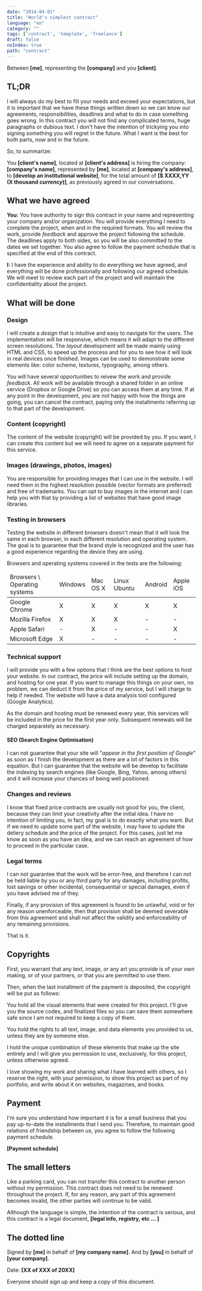 ```yaml
---
date: "2014-04-01"
title: "World's simplest contract"
language: "en"
category: ""
tags: ['contract', 'template', 'freelance']
draft: false
noIndex: true
path: "contract"
---
```


Between **[me]**, representing the **[company]** and you **[client]**.

## TL;DR

I will always do my best to fill your needs and exceed your expectations, but it is important that we have these things written down so we can know our agreements, responsibilities, deadlines and what to do in case something goes wrong. In this contract you will not find any complicated terms, huge paragraphs or dubious text. I don't have the intention of trickying you into signing something you will regret in the future. What I want is the best for both parts, now and in the future.

So, to summarize:

You **[client's name]**, located at **[client's address]** is hiring the company: **[company's name]**, represented by **[me]**, located at **[company's address]**, to **[develop an institutional website]**, for the total amount of **[$ XXXX,YY (X thousand *currency*)]**, as previously agreed in our conversations.

## What we have agreed

**You:** You have authority to sign this contract in your name and representing your company and/or organization. You will provide everything I need to complete the project, when and in the required formats. You will review the work, provide _feedback_ and approve the project following the schedule. The deadlines apply to both sides, so you will be also committed to the dates we set together. You also agree to follow the payment schedule that is specified at the end of this contract.

**I:** I have the experience and ability to do everything we have agreed, and everything will be done professionally and following our agreed schedule. We will meet to review each part of the project and will maintain the confidentiality about the project.

## What will be done

### Design

I will create a _design_ that is intuitive and easy to navigate for the users. The implementation will be responsive, which means it will adapt to the different screen resolutions. The _layout_ development will be made mainly using HTML and CSS, to speed up the process and for you to see how it will look in real devices once finished. Images can be used to demonstrate some elements like: color scheme, textures, typography, among others.

You will have several opportunities to reivew the work and provide _feedback_. All work will be available through a shared folder in an online service (Dropbox or Google Drive) so you can access them at any time. If at any point in the development, you are not happy with how the things are going, you can cancel the contract, paying only the installments referring up to that part of the development.

### Content (copyright)

The content of the website (copyright) will be provided by you. If you want, I can create this content but we will need to agree on a separate payment for this service.

### Images (drawings, photos, images)

You are responsible for providing images that I can use in the website. I will need them in the highest resolution possible (vector formats are preferred) and free of trademarks. You can opt to buy images in the internet and I can help you with that by providing a list of websites that have good image libraries.

### Testing in browsers

Testing the website in different browsers doesn't mean that it will look the same in each browser, in each different resolution and operating system. The goal is to guarantee that the brand style is recognized and the user has a good experience regarding the device they are using.

Browsers and operating systems covered in the tests are the following:

<!-- Browser testing table -->

<table>
  <thead>
    <tr>
      <td>Browsers \ Operating systems</td>
      <td>Windows</td>
      <td>Mac OS X</td>
      <td>Linux Ubuntu</td>
      <td>Android</td>
      <td>Apple iOS</td>
    </tr>
  </thead>
  <tbody>
    <tr>
      <td>Google Chrome</td>
      <td>X</td>
      <td>X</td>
      <td>X</td>
      <td>X</td>
      <td>X</td>
    </tr>
    <tr>
      <td>Mozilla Firefox</td>
      <td>X</td>
      <td>X</td>
      <td>X</td>
      <td>-</td>
      <td>-</td>
    </tr>
    <tr>
      <td>Apple Safari</td>
      <td>-</td>
      <td>X</td>
      <td>-</td>
      <td>-</td>
      <td>X</td>
    </tr>
    <tr>
      <td>Microsoft Edge</td>
      <td>X</td>
      <td>-</td>
      <td>-</td>
      <td>-</td>
      <td>-</td>
    </tr>
  </tbody>
</table>

### Technical support

I will provide you with a few options that I think are the best options to host your website. In our contract, the price will include setting up the domain, and hosting for one year. If you want to manage this things on your own, no problem, we can deduct it from the price of my service, but I will charge to help if needed. The website will have a data analysis tool configured (Google Analytics).

As the domain and hosting must be renewed every year, this services will be included in the price for the first year only. Subsequent renewals will be charged separately as necessary.

#### SEO (Search Engine Optimisation)

I can not guarantee that your site will "_appear in the first position of Google_" as soon as I finish the development as there are a lot of factors in this equation. But I can guarantee that the website will be develop to facilitate the indexing by search engines (like Google, Bing, Yahoo, among others) and it will increase your chances of being well positioned.

### Changes and reviews

I know that fixed price contracts are usually not good for you, the client, because they can limit your creativity after the initial idea. I have no intention of limiting you, in fact, my goal is to do exactly what you want. But if we need to update some part of the website, I may have to update the deliery schedule and the price of the project. For this cases, just let me know as soon as you have an idea, and we can reach an agreement of how to proceed in the particular case.

### Legal terms

I can not guarantee that the work will be error-free, and therefore I can not be held liable by you or any third party for any damages, including profits, lost savings or other incidental, consequential or special damages, even if you have advised me of they.

Finally, if any provision of this agreement is found to be unlawful, void or for any reason unenforceable, then that provision shall be deemed severable from this agreement and shall not affect the validity and enforceability of any remaining provisions.

That is it.

## Copyrights

First, you warrant that any text, image, or any art you provide is of your own making, or of your partners, or that you are permitted to use them.

Then, when the last installment of the payment is deposited, the copyright will be put as follows:

You hold all the visual elements that were created for this project. I'll give you the source codes, and finalized files so you can save them somewhere safe since I am not required to keep a copy of them.

You hold the rights to all text, image, and data elements you provided to us, unless they are by someone else.

I hold the unique combination of these elements that make up the site entirely and I will give you permission to use, exclusively, for this project, unless otherwise agreed.

I love showing my work and sharing what I have learned with others, so I reserve the right, with your permission, to show this project as part of my portfolio, and write about it on websites, magazines, and books.

## Payment

I'm sure you understand how important it is for a small business that you pay up-to-date the installments that I send you. Therefore, to maintain good relations of friendship between us, you agree to follow the following payment schedule.

**[Payment schedule]**

## The small letters

Like a parking card, you can not transfer this contract to another person without my permission. This contract does not need to be renewed throughout the project. If, for any reason, any part of this agreement becomes invalid, the other parties will continue to be valid.

Although the language is simple, the intention of the contract is serious, and this contract is a legal document, **[legal info, registry, etc ... ]**

## The dotted line

Signed by **[me]** in behalf of **[my company name]**. And by **[you]** in behalf of **[your company]**.

Date: **[XX of XXX of 20XX]**

Everyone should sign up and keep a copy of this document.
